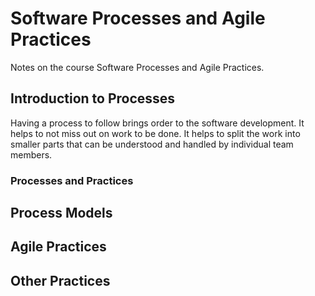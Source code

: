 # Software Processes and Agile Practices

Notes on the course Software Processes and Agile Practices.

## Introduction to Processes

Having a process to follow brings order to the software development. It helps to not miss out on work to be done. It helps to split the work into smaller parts that can be understood and handled by individual team members.

### Processes and Practices

## Process Models

## Agile Practices

## Other Practices
